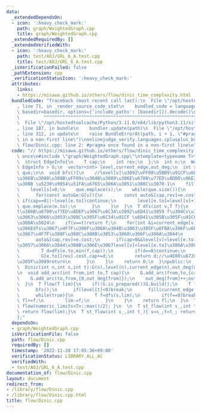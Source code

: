 ```yaml
---
data:
  _extendedDependsOn:
  - icon: ':heavy_check_mark:'
    path: graph/WeightedGraph.cpp
    title: graph/WeightedGraph.cpp
  _extendedRequiredBy: []
  _extendedVerifiedWith:
  - icon: ':heavy_check_mark:'
    path: test/AOJ/GRL_6_A.test.cpp
    title: test/AOJ/GRL_6_A.test.cpp
  _isVerificationFailed: false
  _pathExtension: cpp
  _verificationStatusIcon: ':heavy_check_mark:'
  attributes:
    links:
    - https://misawa.github.io/others/flow/dinic_time_complexity.html
  bundledCode: "Traceback (most recent call last):\n  File \"/opt/hostedtoolcache/Python/3.11.0/x64/lib/python3.11/site-packages/onlinejudge_verify/documentation/build.py\"\
    , line 71, in _render_source_code_stat\n    bundled_code = language.bundle(stat.path,\
    \ basedir=basedir, options={'include_paths': [basedir]}).decode()\n          \
    \         ^^^^^^^^^^^^^^^^^^^^^^^^^^^^^^^^^^^^^^^^^^^^^^^^^^^^^^^^^^^^^^^^^^^^^^^^^^^^^^^^^\n\
    \  File \"/opt/hostedtoolcache/Python/3.11.0/x64/lib/python3.11/site-packages/onlinejudge_verify/languages/cplusplus.py\"\
    , line 187, in bundle\n    bundler.update(path)\n  File \"/opt/hostedtoolcache/Python/3.11.0/x64/lib/python3.11/site-packages/onlinejudge_verify/languages/cplusplus_bundle.py\"\
    , line 312, in update\n    raise BundleErrorAt(path, i + 1, \"#pragma once found\
    \ in a non-first line\")\nonlinejudge_verify.languages.cplusplus_bundle.BundleErrorAt:\
    \ flow/Dinic.cpp: line 2: #pragma once found in a non-first line\n"
  code: "// https://misawa.github.io/others/flow/dinic_time_complexity.html\n#pragma\
    \ once\n#include \"graph/WeightedGraph.cpp\"\ntemplate<typename T>\nclass Dinic{\n\
    \  struct EdgeInfo{\n    T cap;\n    int rev;\n  };\n  int n;\n  WeightedGraph<\
    \ EdgeInfo > G;\n  vector<int> level,current_edge,out_deg;\n  int s,t;\n  queue<int>\
    \ que;\n\n  void bfs(){\n    //level[v]\u3092\uFF08\u5BB9\u91CF\u6B63\u306E\u8FBA\
    \u306B\u3088\u308B\uFF09s\u304B\u3089\u306E\u6700\u77ED\u8DDD\u96E2\u306B\u3059\
    \u308B \u5230\u9054\u51FA\u6765\u306A\u3051\u308C\u3070-1\n    fill(level.begin(),level.end(),-1);\n\
    \    level[s]=0;\n    que.emplace(s);\n    while(que.size()){\n      int v=que.front();que.pop();\n\
    \      for(const auto&e:G[v]){\n        const auto&[cap,rev]=e.cost;\n       \
    \ if(cap==0||~level[e.to])continue;\n        level[e.to]=level[v]+1;\n       \
    \ que.emplace(e.to);\n      }\n    }\n  }\n  T dfs(int v,T f){\n    //v\u304B\u3089\
    t\u306B\u6700\u77ED\u8DEF\u3067\u6C34\u3092\u6D41\u3059 f\u304Cv\u307E\u3067\u6301\
    \u3063\u3066\u3053\u308C\u305F\u6C34\u91CF \u6D41\u305B\u305F\u91CF\u304C\u8FD4\
    \u308A\u5024\n    if(v==t)return f;\n    for(int &i=current_edge[v];i<G[v].size();i++){//\u3053\
    \u306Edfs\u3067\u4F7F\u308F\u306A\u304B\u3063\u305F\u8FBA\u306F\u6B21\u306EBFS\u307E\
    \u3067\u4F7F\u308F\u308C\u308B\u3053\u3068\u306F\u306A\u3044\n      auto&e=G[v][i];\n\
    \      auto&[cap,rev]=e.cost;\n      if(cap>0&&level[v]<level[e.to]){//bfs\u3092\
    \u3057\u3066\u3044\u308B\u306E\u3067level[v]<level[e.to]\u306A\u3089level[v]+1==level[e.to]\n\
    \        T d=dfs(e.to,min(f,cap));\n        if(d==0)continue;\n        cap-=d;\n\
    \        G[e.to][rev].cost.cap+=d;\n        return d;//\u4E00\u672C\u6D41\u305B\
    \u305F\u3089return\n      }\n    }\n    return 0;\n  }\npublic:\n  Dinic()=default;\n\
    \  Dinic(int n,int s,int t):G(n),level(n),current_edge(n),out_deg(n,0),s(s),t(t){}\n\
    \n  void add_arc(int from,int to,T cap){\n    G.add_arc(from,to,{cap,out_deg[to]});\n\
    \    G.add_arc(to,from,{0,out_deg[from]});\n    out_deg[from]++;out_deg[to]++;\n\
    \  }\n  T flow(T lim){\n    if(!G.is_prepared())G.build();\n    T fl=0;\n    while(lim>0){\n\
    \      bfs();\n      if(level[t]<0)break;\n      fill(current_edge.begin(),current_edge.end(),0);\n\
    \      while(true){\n        T f=dfs(s,lim);\n        if(f==0)break;\n       \
    \ fl+=f;\n        lim-=f;\n      }\n    }\n    return fl;\n  }\n  T flow(){ return\
    \ flow(numeric_limits<T>::max()/2); }\n  \n  T st_flow(int s_,int t_,T lim){ s=s_;t=t_;\
    \ return flow(lim);}\n  T st_flow(int s_,int t_){ s=s_;t=t_; return flow(); }\n\
    };"
  dependsOn:
  - graph/WeightedGraph.cpp
  isVerificationFile: false
  path: flow/Dinic.cpp
  requiredBy: []
  timestamp: '2022-11-28 17:05:36+09:00'
  verificationStatus: LIBRARY_ALL_AC
  verifiedWith:
  - test/AOJ/GRL_6_A.test.cpp
documentation_of: flow/Dinic.cpp
layout: document
redirect_from:
- /library/flow/Dinic.cpp
- /library/flow/Dinic.cpp.html
title: flow/Dinic.cpp
---
```

